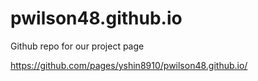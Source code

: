 # pwilson48.github.io

Github repo for our project page

https://github.com/pages/yshin8910/pwilson48.github.io/
